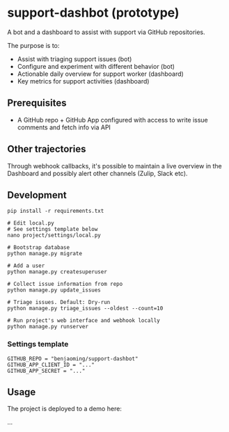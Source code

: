 # support-dashbot (prototype)
A bot and a dashboard to assist with support via GitHub repositories.

The purpose is to:

* Assist with triaging support issues (bot)
* Configure and experiment with different behavior (bot)
* Actionable daily overview for support worker (dashboard)
* Key metrics for support activities (dashboard)

## Prerequisites

* A GitHub repo + GitHub App configured with access to write issue comments and fetch info via API

## Other trajectories

Through webhook callbacks, it's possible to maintain a live overview in the Dashboard and possibly alert other channels (Zulip, Slack etc).

## Development

```
pip install -r requirements.txt

# Edit local.py
# See settings template below
nano project/settings/local.py

# Bootstrap database
python manage.py migrate

# Add a user
python manage.py createsuperuser

# Collect issue information from repo
python manage.py update_issues

# Triage issues. Default: Dry-run
python manage.py triage_issues --oldest --count=10

# Run project's web interface and webhook locally
python manage.py runserver
```

### Settings template

```
GITHUB_REPO = "benjaoming/support-dashbot"
GITHUB_APP_CLIENT_ID = "..."
GITHUB_APP_SECRET = "..."
```

## Usage

The project is deployed to a demo here:

...
